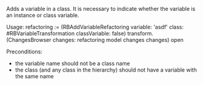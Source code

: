 Adds a variable in a class. It is necessary to indicate whether the variable is an instance or class variable.

Usage:
refactoring := (RBAddVariableRefactoring 
	variable: 'asdf'
	class: #RBVariableTransformation
	classVariable: false)
	transform. 
(ChangesBrowser changes: refactoring model changes changes) open

Preconditions:
- the variable name should not be a class name
- the class (and any class in the hierarchy) should not have a variable with the same name